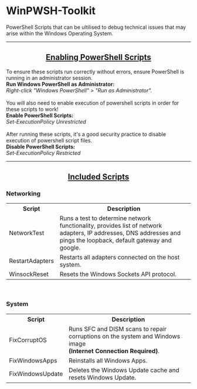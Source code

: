 # WinPWSH-Toolkit
PowerShell Scripts that can be ultilised to debug technical issues that may arise within the Windows Operating System.
<br>

----------------------------------------------------------------------------------------------------------------------
<h2 align="center"><ins>Enabling PowerShell Scripts</ins></h2>
To ensure these scripts run correctly without errors, ensure PowerShell is running in an administrator session.
<br><b>Run Windows PowerShell as Administrator:</b>
<br><i>Right-click "Windows PowerShell" > "Run as Administrator".</i>
<br>
<br>
You will also need to enable execution of powershell scripts in order for these scripts to work!
<br>
<b>Enable PowerShell Scripts:</b>
<br><i>Set-ExecutionPolicy Unrestricted</i>
<br>
<br>
After running these scripts, it's a good security practice to disable execution of powershell script files.
<br>
<b>Disable PowerShell Scripts:</b>
<br><i>Set-ExecutionPolicy Restricted</i>
<br>

----------------------------------------------------------------------------------------------------------------------
<h2 align="center"><ins><centre>Included Scripts</ins></h2>
<h3>Networking</h3>
<table style="width:100%">
  <tr>
    <th>Script</th>
    <th>Description</th> 
  </tr>
  <tr>
    <td>NetworkTest</td>
    <td>Runs a test to determine network functionality, provides list of network adapters, IP addresses, DNS addresses and pings the loopback, default gateway and google.</td>
  </tr>
    <tr>
    <td>RestartAdapters</td>
    <td>Restarts all adapters connected on the host system.</td>
  </tr>
    <tr>
    <td>WinsockReset</td>
    <td>Resets the Windows Sockets API protocol.</td>
  </tr>
</table>
<br>
<h3>System</h3>
<table style="width:100%">
    <tr>
    <th>Script</th>
    <th>Description</th> 
  </tr>
  <tr>
    <td>FixCorruptOS</td>
    <td>Runs SFC and DISM scans to repair corruptions on the system and Windows image <br><b>(Internet Connection Required)</b>.</td>
  </tr>
    <tr>
    <td>FixWindowsApps</td>
    <td>Reinstalls all Windows Apps.</td>
  </tr>
    <tr>
    <td>FixWindowsUpdate</td>
    <td>Deletes the Windows Update cache and resets Windows Update.</td>
  </tr>
 </table>
